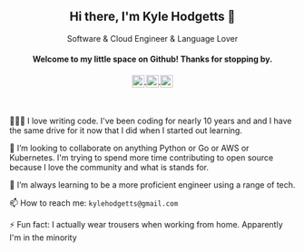 <div align="center">
	<h2 align="center"><b>Hi there, I'm Kyle Hodgetts 👋</b></h2>
	<p>Software & Cloud Engineer & Language Lover</p>
	<h4>
		<b>Welcome to my little space on Github! Thanks for stopping by.</b>
	</h4>
</div>

<h4 align="center">
	<a href="https://www.instagram.com/xodgetts/" target="_blank">
		<img align="center" alt="Kyle's Instagram" width="22px" src="https://raw.githubusercontent.com/hussainweb/hussainweb/main/icons/instagram.png" />
	</a>
	<a href="https://twitter.com/xodgetts" target="_blank">
		<img align="center" alt="Kyle Hodgetts | Twitter" width="22px" src="https://raw.githubusercontent.com/peterthehan/peterthehan/master/assets/twitter.svg" />
	</a>
	<a href="https://www.linkedin.com/in/kylehodgetts/" target="_blank">
		<img align="center" alt="Kyle's LinkedIn" width="22px" src="https://raw.githubusercontent.com/peterthehan/peterthehan/master/assets/linkedin.svg" />
	</a>
</h4>
<br/>



👨🏻‍💻 I love writing code. I've been coding for nearly 10 years and and I have the same drive for it now that I did when I started out learning.

👯 I’m looking to collaborate on anything Python or Go or AWS or Kubernetes. I'm trying to spend more time contributing to open source because I love the community and what is stands for.

🌱 I’m always learning to be a more proficient engineer using a range of tech.

📫 How to reach me: `kylehodgetts@gmail.com`

⚡ Fun fact: I actually wear trousers when working from home. Apparently I'm in the minority


